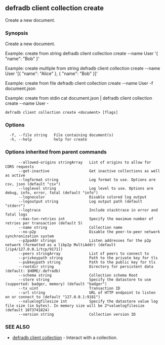 ## defradb client collection create

Create a new document.

### Synopsis

Create a new document.

Example: create from string
  defradb client collection create --name User '{ "name": "Bob" }'

Example: create multiple from string
  defradb client collection create --name User '[{ "name": "Alice" }, { "name": "Bob" }]'

Example: create from file
  defradb client collection create --name User -f document.json

Example: create from stdin
  cat document.json | defradb client collection create --name User -
		

```
defradb client collection create <document> [flags]
```

### Options

```
  -f, --file string   File containing document(s)
  -h, --help          help for create
```

### Options inherited from parent commands

```
      --allowed-origins stringArray   List of origins to allow for CORS requests
      --get-inactive                  Get inactive collections as well as active
      --logformat string              Log format to use. Options are csv, json (default "csv")
      --loglevel string               Log level to use. Options are debug, info, error, fatal (default "info")
      --lognocolor                    Disable colored log output
      --logoutput string              Log output path (default "stderr")
      --logtrace                      Include stacktrace in error and fatal logs
      --max-txn-retries int           Specify the maximum number of retries per transaction (default 5)
      --name string                   Collection name
      --no-p2p                        Disable the peer-to-peer network synchronization system
      --p2paddr strings               Listen addresses for the p2p network (formatted as a libp2p MultiAddr) (default [/ip4/127.0.0.1/tcp/9171])
      --peers stringArray             List of peers to connect to
      --privkeypath string            Path to the private key for tls
      --pubkeypath string             Path to the public key for tls
      --rootdir string                Directory for persistent data (default: $HOME/.defradb)
      --schema string                 Collection schema Root
      --store string                  Specify the datastore to use (supported: badger, memory) (default "badger")
      --tx uint                       Transaction ID
      --url string                    URL of HTTP endpoint to listen on or connect to (default "127.0.0.1:9181")
      --valuelogfilesize int          Specify the datastore value log file size (in bytes). In memory size will be 2*valuelogfilesize (default 1073741824)
      --version string                Collection version ID
```

### SEE ALSO

* [defradb client collection](defradb_client_collection.md)	 - Interact with a collection.

